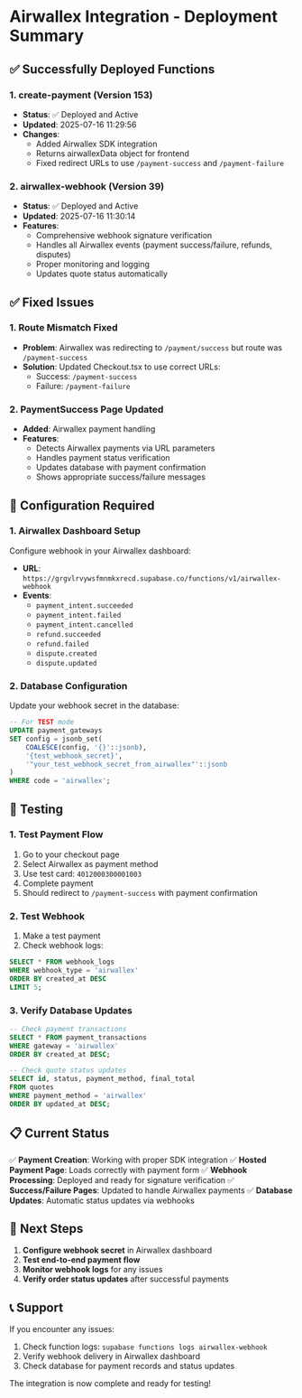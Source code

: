 # Airwallex Integration - Deployment Summary

## ✅ Successfully Deployed Functions

### 1. create-payment (Version 153)
- **Status**: ✅ Deployed and Active
- **Updated**: 2025-07-16 11:29:56
- **Changes**:
  - Added Airwallex SDK integration
  - Returns airwallexData object for frontend
  - Fixed redirect URLs to use `/payment-success` and `/payment-failure`

### 2. airwallex-webhook (Version 39)
- **Status**: ✅ Deployed and Active  
- **Updated**: 2025-07-16 11:30:14
- **Features**:
  - Comprehensive webhook signature verification
  - Handles all Airwallex events (payment success/failure, refunds, disputes)
  - Proper monitoring and logging
  - Updates quote status automatically

## ✅ Fixed Issues

### 1. Route Mismatch Fixed
- **Problem**: Airwallex was redirecting to `/payment/success` but route was `/payment-success`
- **Solution**: Updated Checkout.tsx to use correct URLs:
  - Success: `/payment-success`
  - Failure: `/payment-failure`

### 2. PaymentSuccess Page Updated
- **Added**: Airwallex payment handling
- **Features**: 
  - Detects Airwallex payments via URL parameters
  - Handles payment status verification
  - Updates database with payment confirmation
  - Shows appropriate success/failure messages

## 🔧 Configuration Required

### 1. Airwallex Dashboard Setup
Configure webhook in your Airwallex dashboard:
- **URL**: `https://grgvlrvywsfmnmkxrecd.supabase.co/functions/v1/airwallex-webhook`
- **Events**: 
  - `payment_intent.succeeded`
  - `payment_intent.failed`
  - `payment_intent.cancelled`
  - `refund.succeeded`
  - `refund.failed`
  - `dispute.created`
  - `dispute.updated`

### 2. Database Configuration
Update your webhook secret in the database:
```sql
-- For TEST mode
UPDATE payment_gateways 
SET config = jsonb_set(
    COALESCE(config, '{}'::jsonb),
    '{test_webhook_secret}',
    '"your_test_webhook_secret_from_airwallex"'::jsonb
)
WHERE code = 'airwallex';
```

## 🧪 Testing

### 1. Test Payment Flow
1. Go to your checkout page
2. Select Airwallex as payment method
3. Use test card: `4012000300001003`
4. Complete payment
5. Should redirect to `/payment-success` with payment confirmation

### 2. Test Webhook
1. Make a test payment
2. Check webhook logs:
```sql
SELECT * FROM webhook_logs 
WHERE webhook_type = 'airwallex' 
ORDER BY created_at DESC 
LIMIT 5;
```

### 3. Verify Database Updates
```sql
-- Check payment transactions
SELECT * FROM payment_transactions 
WHERE gateway = 'airwallex' 
ORDER BY created_at DESC;

-- Check quote status updates
SELECT id, status, payment_method, final_total 
FROM quotes 
WHERE payment_method = 'airwallex' 
ORDER BY updated_at DESC;
```

## 📋 Current Status

✅ **Payment Creation**: Working with proper SDK integration
✅ **Hosted Payment Page**: Loads correctly with payment form
✅ **Webhook Processing**: Deployed and ready for signature verification
✅ **Success/Failure Pages**: Updated to handle Airwallex payments
✅ **Database Updates**: Automatic status updates via webhooks

## 🚀 Next Steps

1. **Configure webhook secret** in Airwallex dashboard
2. **Test end-to-end payment flow**
3. **Monitor webhook logs** for any issues
4. **Verify order status updates** after successful payments

## 📞 Support

If you encounter any issues:
1. Check function logs: `supabase functions logs airwallex-webhook`
2. Verify webhook delivery in Airwallex dashboard
3. Check database for payment records and status updates

The integration is now complete and ready for testing!